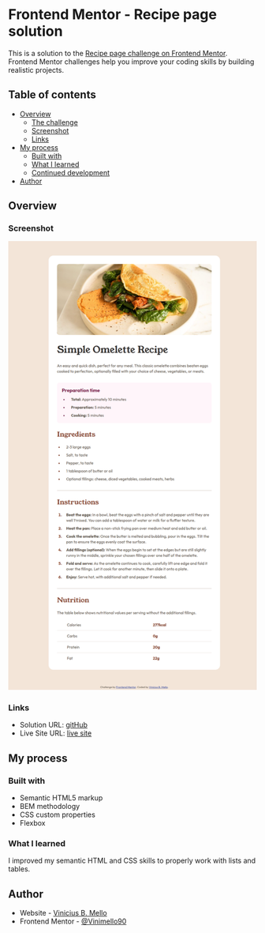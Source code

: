 # Frontend Mentor - Recipe page solution

This is a solution to the [Recipe page challenge on Frontend Mentor](https://www.frontendmentor.io/challenges/recipe-page-KiTsR8QQKm). Frontend Mentor challenges help you improve your coding skills by building realistic projects.

## Table of contents

- [Overview](#overview)
  - [The challenge](#the-challenge)
  - [Screenshot](#screenshot)
  - [Links](#links)
- [My process](#my-process)
  - [Built with](#built-with)
  - [What I learned](#what-i-learned)
  - [Continued development](#continued-development)
- [Author](#author)

## Overview

### Screenshot

![](./images/recipe_page_challenge.png)

### Links

- Solution URL: [gitHub](https://your-solution-url.com)
- Live Site URL: [live site](https://vinimello90.github.io/recipe_page_challenge/)

## My process

### Built with

- Semantic HTML5 markup
- BEM methodology
- CSS custom properties
- Flexbox

### What I learned

I improved my semantic HTML and CSS skills to properly work with lists and tables.

## Author

- Website - [Vinicius B. Mello](#)
- Frontend Mentor - [@Vinimello90](https://www.frontendmentor.io/profile/Vinimello90)
